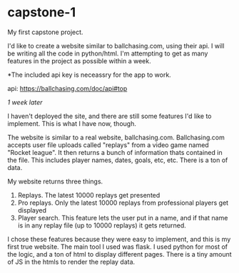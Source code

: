 # capstone-1

My first capstone project.

I'd like to create a website similar to ballchasing.com, using their api. I will be writing all the code in python/html. 
I'm attempting to get as many features in the project as possible within a week.

*The included api key is neceassry for the app to work.

api: https://ballchasing.com/doc/api#top


*1 week later*

I haven't deployed the site, and there are still some features I'd like to implement. This is what I have now, though.

The website is similar to a real website, ballchasing.com. Ballchasing.com accepts user file uploads called "replays" from a video game named "Rocket league". It then returns a bunch of information thats contained in the file. This includes player names, dates, goals, etc, etc. There is a ton of data. 

My website returns three things. 

1. Replays. The latest 10000 replays get presented
2. Pro replays. Only the latest 10000 replays from professional players get displayed
3. Player search. This feature lets the user put in a name, and if that name is in any replay file (up to 10000 replays) it gets returned. 

I chose these features because they were easy to implement, and this is my first true website. 
The main tool I used was flask. I used python for most of the logic, and a ton of html to display different pages. There is a tiny amount of JS in the htmls to render the replay data.
